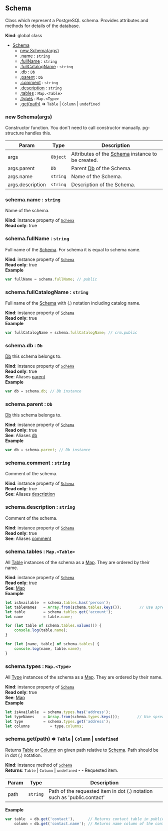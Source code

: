 <a name="Schema"></a>

## Schema
Class which represent a PostgreSQL schema. Provides attributes and methods for details of the database.

**Kind**: global class  

* [Schema](#Schema)
    * [new Schema(args)](#new_Schema_new)
    * [.name](#Schema+name) : <code>string</code>
    * [.fullName](#Schema+fullName) : <code>string</code>
    * [.fullCatalogName](#Schema+fullCatalogName) : <code>string</code>
    * [.db](#Schema+db) : <code>Db</code>
    * [.parent](#Schema+parent) : <code>Db</code>
    * [.comment](#Schema+comment) : <code>string</code>
    * [.description](#Schema+description) : <code>string</code>
    * [.tables](#Schema+tables) : <code>Map.&lt;Table&gt;</code>
    * [.types](#Schema+types) : <code>Map.&lt;Type&gt;</code>
    * [.get(path)](#Schema+get) ⇒ <code>Table</code> \| <code>Column</code> \| <code>undefined</code>

<a name="new_Schema_new"></a>

### new Schema(args)
Constructor function. You don't need to call constructor manually. pg-structure handles this.


| Param | Type | Description |
| --- | --- | --- |
| args | <code>Object</code> | Attributes of the [Schema](#Schema) instance to be created. |
| args.parent | <code>Db</code> | Parent [Db](Db) of the Schema. |
| args.name | <code>string</code> | Name of the Schema. |
| args.description | <code>string</code> | Description of the Schema. |

<a name="Schema+name"></a>

### schema.name : <code>string</code>
Name of the schema.

**Kind**: instance property of [<code>Schema</code>](#Schema)  
**Read only**: true  
<a name="Schema+fullName"></a>

### schema.fullName : <code>string</code>
Full name of the [Schema](#Schema). For schema it is equal to schema name.

**Kind**: instance property of [<code>Schema</code>](#Schema)  
**Read only**: true  
**Example**  
```js
var fullName = schema.fullName; // public
```
<a name="Schema+fullCatalogName"></a>

### schema.fullCatalogName : <code>string</code>
Full name of the [Schema](#Schema) with (.) notation including catalog name.

**Kind**: instance property of [<code>Schema</code>](#Schema)  
**Read only**: true  
**Example**  
```js
var fullCatalogName = schema.fullCatalogName; // crm.public
```
<a name="Schema+db"></a>

### schema.db : <code>Db</code>
[Db](Db) this schema belongs to.

**Kind**: instance property of [<code>Schema</code>](#Schema)  
**Read only**: true  
**See**: Aliases [parent](#Schema+parent)  
**Example**  
```js
var db = schema.db; // Db instance
```
<a name="Schema+parent"></a>

### schema.parent : <code>Db</code>
[Db](Db) this schema belongs to.

**Kind**: instance property of [<code>Schema</code>](#Schema)  
**Read only**: true  
**See**: Aliases [db](#Schema+db)  
**Example**  
```js
var db = schema.parent; // Db instance
```
<a name="Schema+comment"></a>

### schema.comment : <code>string</code>
Comment of the schema.

**Kind**: instance property of [<code>Schema</code>](#Schema)  
**Read only**: true  
**See**: Aliases [description](#Schema+description)  
<a name="Schema+description"></a>

### schema.description : <code>string</code>
Comment of the schema.

**Kind**: instance property of [<code>Schema</code>](#Schema)  
**Read only**: true  
**See**: Aliases [comment](#Schema+comment)  
<a name="Schema+tables"></a>

### schema.tables : <code>Map.&lt;Table&gt;</code>
All [Table](Table) instances of the schema as a [Map](Map). They are ordered by their name.

**Kind**: instance property of [<code>Schema</code>](#Schema)  
**Read only**: true  
**See**: [Map](Map)  
**Example**  
```js
let isAvailable  = schema.tables.has('person');
let tableNames   = Array.from(schema.tables.keys());        // Use spread operator to get table names as an array.
let table        = schema.tables.get('account');
let name         = table.name;

for (let table of schema.tables.values()) {
    console.log(table.name);
}

for (let [name, table] of schema.tables) {
    console.log(name, table.name);
}
```
<a name="Schema+types"></a>

### schema.types : <code>Map.&lt;Type&gt;</code>
All [Type](Type) instances of the schema as a [Map](Map). They are ordered by their name.

**Kind**: instance property of [<code>Schema</code>](#Schema)  
**Read only**: true  
**See**: [Map](Map)  
**Example**  
```js
let isAvailable  = schema.types.has('address');
let typeNames    = Array.from(schema.types.keys());        // Use spread operator to get table names as an array.
let type         = schema.types.get('address');
let columns         = type.columns;
```
<a name="Schema+get"></a>

### schema.get(path) ⇒ <code>Table</code> \| <code>Column</code> \| <code>undefined</code>
Returns [Table](Table) or [Column](Column) on given path relative to [Schema](#Schema). Path should be in dot (.) notation.

**Kind**: instance method of [<code>Schema</code>](#Schema)  
**Returns**: <code>Table</code> \| <code>Column</code> \| <code>undefined</code> - - Requested item.  

| Param | Type | Description |
| --- | --- | --- |
| path | <code>string</code> | Path of the requested item in dot (.) notation such as 'public.contact' |

**Example**  
```js
var table  = db.get('contact'),      // Returns contact table in public schema.
    column = db.get('contact.name'); // Returns name column of the contact table.
```
